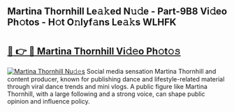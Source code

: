 ## Martina Thornhill Le𝚊𝚔ed N𝚞𝚍e - Part-9B8 Vi𝚍eo Ph𝚘tos - H𝚘t O𝚗lyf𝚊ns Le𝚊𝚔s WLHFK

# <h2><a href="http://hf570c.feru.top/?c=Martina+Thornhill">🔗 👉 🔴 Martina Thornhill Vi𝚍𝚎o Ph𝚘t𝚘𝚜</a></h2>

[![Martina Thornhill Nu𝚍𝚎s](https://i.imgur.com/0TWrTi3.gif)](http://hf570c.feru.top/?c=Martina+Thornhill)
Social media sensation Martina Thornhill and content producer, known for publishing dance and lifestyle-related material through viral dance trends and mini vlogs. A public figure like Martina Thornhill, with a large following and a strong voice, can shape public opinion and influence policy. 
